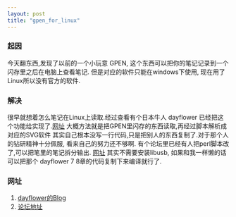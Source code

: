 ```yaml
---
layout: post
title: "gpen_for_linux"
---
```


### 起因 ###
今天翻东西,发现了以前的一个小玩意 GPEN, 这个东西可以把你的笔记记录到一个闪存里之后在电脑上查看笔记. 但是对应的软件只能在windows下使用, 现在用了Linux所以没有官方的软件.

### 解决 ###
很早就想着怎么笔记在Linux上读取.经过查看有个日本牛人 dayflower 已经把这个功能给实现了.[网址](http://d.hatena.ne.jp/dayflower/20080903/1220407032)
大概方法就是把GPEN里闪存的东西读取,再经过脚本解析成对应的SVG软件
其实自己根本没写一行代码,只是把别人的东西复制了.对于那个人的钻研精神十分佩服, 看来自己的努力还不够啊.
有个论坛里已经有人把perl脚本改了,可以把笔里的笔记拆分输出. [网址](http://f.pil.tw/thread-89931-1-1.html)
其实不需要安装libusb, 如果和我一样懒的话可以把那个 dayflower 7 8章的代码复制下来编译就行了.

### 网址 ###
1. [dayflower的Blog](http://f.pil.tw/thread-89931-1-1.html)
2. [论坛地址](http://d.hatena.ne.jp/dayflower/20080903/1220407032)
